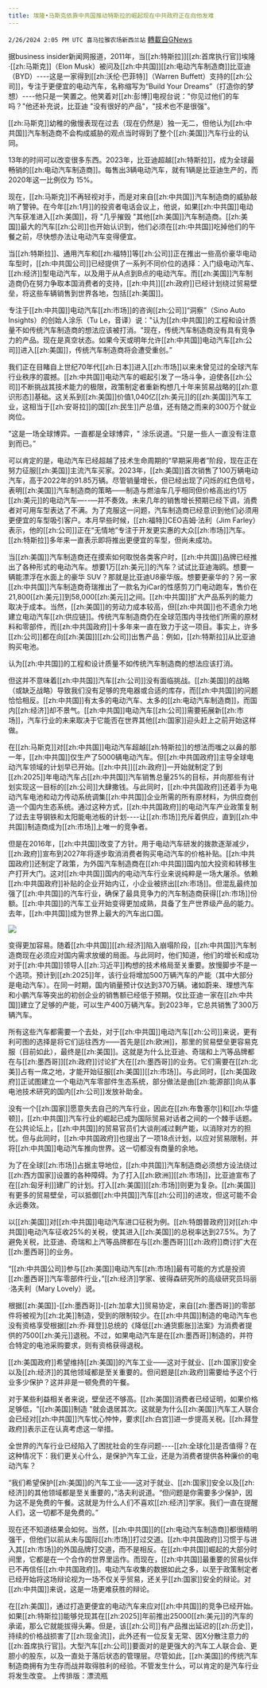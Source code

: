 ```yaml
---
title: 埃隆•马斯克依靠中共国推动特斯拉的崛起现在中共政府正在向他发难
---
```

`2/26/2024 2:05 PM UTC 喜马拉雅农场新西兰站` [轉載自GNews](https://gnews.org/articles/2342440)

据business insider新闻网报道，2011年，当[[zh:特斯拉]][[zh:首席执行官]]埃隆·[[zh:马斯克]]（Elon Musk）被问及[[zh:中共国]][[zh:电动汽车制造商]]比亚迪（BYD）----这是一家得到[[zh:沃伦·巴菲特]]（Warren  Buffett）支持的[[zh:公司]]，专注于更便宜的电动汽车，名称缩写为“Build Your Dreams”（打造你的梦想）----他只是一笑置之。他笑着对[[zh:彭博]]电视台说："你见过他们的车吗？"他还补充说，比亚迪 "没有很好的产品"，"技术也不是很强"。

[[zh:马斯克]]幼稚的傲慢表现在过去（现在仍然是）独一无二，但他认为[[zh:中共国]]汽车制造商不会构成威胁的观点当时得到了整个[[zh:美国]]汽车行业的认同。

13年的时间可以改变很多东西。2023年，比亚迪超越[[zh:特斯拉]]，成为全球最畅销的[[zh:电动汽车制造商]]。每售出3辆电动汽车，就有1辆是比亚迪生产的，而2020年这一比例仅为 15%。

现在，[[zh:马斯克]]不再轻视对手，而是对来自[[zh:中共国]]汽车制造商的威胁敲响了警钟。在今年[[zh:1月]]的投资者电话会议上，他说，如果[[zh:中共国]]电动汽车获准进入[[zh:美国]]，将 "几乎摧毁 "其他[[zh:美国]]汽车制造商。[[zh:美国]]最大的汽车[[zh:公司]]也开始认识到，他们必须在[[zh:中共国]]吃掉他们的午餐之前，尽快想办法让电动汽车变得便宜。

当[[zh:特斯拉]]、通用汽车和[[zh:福特]]等[[zh:公司]]正在推出一些高价豪华电动车型时，[[zh:中共国公司]]已经提供了一系列不同价位的选择：入门级电动汽车、[[zh:经济]]型电动汽车，以及用于从A点到B点的电动汽车。而[[zh:美国]]汽车制造商仍在努力争取本国消费者的支持，[[zh:中共]][[zh:政府]]已经计划绕过贸易壁垒，将这些车辆销售到世界各地，包括[[zh:美国]]。

专注于[[zh:中共国]]电动汽车[[zh:市场]]的咨询[[zh:公司]]“洞察”（Sino Auto Insights）的创始人涂乐（Tu Le，音译）说："认为[[zh:中共国]]的工程和设计质量不如传统汽车制造商的想法应该被打消。"现在，传统汽车制造商没有具有竞争力的产品。现在是真空状态。如果今天或明年允许[[zh:中共国]]电动汽车[[zh:公司]]进入[[zh:美国]]，传统汽车制造商将会遭受重创。”

我们正在目睹自上世纪70年代[[zh:日本]]进入[[zh:市场]]以来未曾见过的全球汽车行业秩序的震撼。[[zh:中共国]]电动汽车的崛起引发了一场斗争，迫使各[[zh:公司]]不断挑战其技术能力的极限，政策制定者重新构想几十年来贸易战略的[[zh:意识形态]]基础。这关系到[[zh:美国]]价值1,040亿[[zh:美元]]的[[zh:美国]]汽车工业，这相当于[[zh:安哥拉]]的国[[zh:民生]]产总值，还有随之而来的300万个就业岗位。

"这是一场全球博弈。一直都是全球博弈，" 涂乐说道。“只是一些人一直没有注意到而已。”

可以肯定的是，电动汽车已经超越了技术生命周期的“早期采用者”阶段，现在正在努力征服[[zh:美国]]主流汽车买家。2023年，[[zh:美国]]首次销售了100万辆电动汽车，高于2022年的91.85万辆。尽管销量增长，但已经出现了闪烁的红色信号，表明[[zh:美国]]汽车制造商的策略——制造与燃油车几乎相同但价格高出约1万[[zh:美元]]的电动汽车—--—并不奏效。未来几年的销售增长预期已经下调，消费者对可用车型表达了不满。为了克服这一问题，汽车制造商已经意识到他们必须用更便宜的车型吸引客户。本月早些时候，[[zh:福特]]CEO吉姆·法利（Jim Farley）表示，他的[[zh:公司]]正在“无情地”专注于开发更实惠的大众[[zh:市场]]汽车。[[zh:特斯拉]]多年来一直表示即将推出更便宜的车型，但尚未成功。

当[[zh:美国]]汽车制造商还在摸索如何取悦各类客户时，[[zh:中共国]]品牌已经推出了各种形式的电动汽车。想要1万[[zh:美元]]的汽车？试试比亚迪海鸥。想要一辆能漂浮在水面上的豪华 SUV？那就是比亚迪U8豪华版。想要更豪华的？另一家[[zh:中共国]]汽车制造商奇瑞推出了一款名为iCar的性感剪刀门电动跑车，售价在21,800[[zh:美元]]到58,000[[zh:美元]]之间。[[zh:中共国]]扩大产品系列的能力取决于成本。当然，[[zh:美国]]的劳动力成本较高，但[[zh:中共国]]也不遗余力地建立电动汽车[[zh:供应链]]。传统汽车制造商仍在全球范围内寻找他们所需的原材料和零部件，而[[zh:中共国政府]]十多年来一直在致力于这一项目。事实上，许多[[zh:公司]]都在向[[zh:美国]][[zh:公司]]出售产品：例如，[[zh:特斯拉]]从比亚迪购买电池。

认为[[zh:中共国]]的工程和设计质量不如传统汽车制造商的想法应该打消。

但这并不意味着[[zh:中共国]]汽车[[zh:公司]]没有面临挑战。[[zh:美国]]的战略（或缺乏战略）导致我们没有足够的充电器或合适的库存，而[[zh:中共国]]的问题恰恰相反。[[zh:中共国]]有太多的电动汽车、太多的[[zh:电动汽车制造商]]，而国内[[zh:经济]]却不景气。[[zh:中共国]]电动汽车[[zh:公司]]需要拓展新[[zh:市场]]，汽车行业的未来取决于它能否在世界其他[[zh:国家]]迎头赶上之前开始这样做。

在[[zh:马斯克]]对[[zh:中共国]]电动汽车超越[[zh:特斯拉]]的想法而嗤之以鼻的那一年，[[zh:中共国]]仅生产了5000辆电动汽车。但[[zh:中共国政府]]主导全球电动汽车领域的计划早已开始。[[zh:中共]][[zh:政府]]一开始就制定了到[[zh:2025]]年电动汽车占[[zh:中共国]]汽车销售总量25%的目标，并向那些有计划实现这一目标的[[zh:公司]]大肆撒钱。与此同时，[[zh:中共国政府]]还着手为电动汽车电池和动力传动系统调集[[zh:中共国]]企业所需的所有原材料，为供应商创造一个国内生态系统。通过这种方式，[[zh:中共国政府]]的电动汽车产业政策复制了过去主导钢铁和太阳能电池板的计划----让[[zh:市场]]充斥着供应，直到[[zh:中共国]]制造商成为[[zh:市场]]上唯一的竞争者。

但是在2016年，[[zh:中共国]]改变了方针。用于电动汽车研发的拨款逐渐减少，[[zh:政府]]宣布到2027年将逐步取消消费者购买电动汽车的价格补贴。[[zh:中共国政府]]还制定了政策，为外国汽车制造商在[[zh:中共国]]国内加大投资和转移生产打开大门。这对[[zh:中共国]]国内的电动汽车行业来说纯粹是一场大屠杀。依赖[[zh:中共国政府]]补贴的企业开始内讧，小企业被挤出[[zh:市场]]。但混乱最终加强了[[zh:中共国]]的汽车行业，确保了最具竞争力的汽车制造商获得[[zh:市场]]份额。[[zh:中共国]]的汽车工业开始变得更加成熟，具备了生产世界级产品的能力。去年，[[zh:中共国]]成为世界上最大的汽车出口国。

![](ipfs://QmZh3gcBRWB7MZhKsiRaAM3BfresdyFmrvdktX4tvNCNN4?.png)

​​​​​​​​​​​​​​​​​​​​​​​​​​​​​变得更加容易。随着[[zh:中共国]][[zh:经济]]陷入崩塌阶段，[[zh:中共国]]汽车制造商现在必须应对国内需求放缓的局面。与此同时，他们知道，他们的增长和成功对于[[zh:中共国]]领导人[[zh:习近平]]构想的技术格局至关重要。放慢脚步不是一个选项。预计到[[zh:2025]]年，该行业将增加500万辆汽车的产能（其中大部分是电动汽车）。在同一时期，国内销量预计仅达到370万辆。诸如蔚来、理想汽车和小鹏汽车等突出的初创企业的销售额已经低于预期。仅比亚迪一家在[[zh:中共国]]建立了足够的产能，可以生产400万辆汽车。到2023年，它总共销售了300万辆汽车。

所有这些汽车都需要一个去处，对于[[zh:中共国]]电动汽车[[zh:公司]]来说，更有利可图的选择是将它们运往西方——首先是[[zh:欧洲]]，那里的贸易壁垒更容易克服（目前如此），最终是[[zh:美国]]。这就是为什么比亚迪、奇瑞和上汽等品牌都在与[[zh:墨西哥]][[zh:政府]]讨论扩大在[[zh:墨西哥]]的业务。它们需要在[[zh:北美]]占有一席之地，才能开始征服[[zh:美国]][[zh:市场]]。与此同时，[[zh:美国政府]]正试图建立一个电动汽车零部件生态系统，部分做法是由[[zh:能源部]]向从事电池技术研究的国内[[zh:公司]]发放补助金。

没有一个[[zh:国家]]愿意失去自己的汽车行业，因此在[[zh:布鲁塞尔]]和[[zh:华盛顿]]，[[zh:中共国]]汽车行业的崛起已成为国际贸易对话者之间的一个棘手话题。在公共论坛上，[[zh:中共国]]的贸易官员们大谈削减过剩产能，以消除对方的担忧。但与此同时，[[zh:中共国政府]]也提出了一项18点计划，以应对贸易限制，并将[[zh:中共国]]电动汽车推向世界。这一切都没有商量的余地。

为了在全球[[zh:市场]]占据主导地位，[[zh:中共国]]汽车制造商必须想方设法绕过[[zh:西方国家]]设置的各种障碍。为了打入[[zh:欧洲]][[zh:市场]]，比亚迪宣布了在[[zh:匈牙利]]建厂的计划。打入[[zh:美国]][[zh:市场]]则更为复杂。[[zh:美国]]有更多的贸易壁垒，可以抵御[[zh:中共国]]汽车[[zh:公司]]的进攻，但这可能不会永远奏效。

以[[zh:美国]]对[[zh:中共国]]电动汽车进口征税为例。[[zh:特朗普政府]]对[[zh:中共国]]电动汽车征收25%的关税，使其进入[[zh:美国]]的总税率达到27.5%。为了避免关税，比亚迪、奇瑞和上汽等品牌都在与[[zh:墨西哥]][[zh:政府]]商讨扩大在[[zh:墨西哥]]的业务。

“[[zh:中共国公司]]参与[[zh:美国]]电动汽车[[zh:市场]]最有可能的方式是投资[[zh:墨西哥]]汽车零部件行业，”[[zh:经济]]学家、彼得森研究所的高级研究员玛丽·洛夫利（Mary Lovely）说。

根据[[zh:美国]]-[[zh:墨西哥]]-[[zh:加拿大]]贸易协定，来自[[zh:墨西哥]]的零部件将被视为[[zh:北美]]制造，受到的限制较少。在[[zh:中共国]]制造的电动汽车也没有资格享受根据[[zh:乔·拜登]]总统的《降低[[zh:通货膨胀]]法案》为消费者提供的7500[[zh:美元]]退税。不过，如果电动汽车是在[[zh:墨西哥]]制造的，并符合特定的电池采购要求，则有资格获得退税。

[[zh:美国政府]]希望维持[[zh:美国]]的汽车工业——这对于就业、[[zh:国家]]安全以及[[zh:经济]]的其他领域都是至关重要的。但问题是[[zh:政府]]需要给予这个行业多少保护？这并非是一顿免费的午餐。

对于某些利益相关者来说，壁垒还不够高。[[zh:美国]]消费者已经证明，如果价格足够低，"[[zh:美国]]制造 "就会退居其次。这就是为什么[[zh:美国]]汽车工人联合会已经对[[zh:中共国]]汽车忧心忡忡，要求[[zh:白宫]]进一步提高关税。[[zh:拜登政府]]表示正在认真考虑这一举措。

全世界的汽车行业已经陷入了困扰社会的生存问题----[[zh:全球化]]是否值得？在这种情况下：我们更关心什么，是保护汽车工业，还是为消费者提供各种廉价的电动汽车？

“我们希望保护[[zh:美国]]的汽车工业——这对于就业、[[zh:国家]]安全以及[[zh:经济]]的其他领域都是至关重要的，”洛夫利说道。“但问题是你需要多少保护，因为这不是免费的午餐。这就是为什么人们不喜欢[[zh:经济]]学家。我们一直在提醒人们，这一切都不是免费的。”

现在还不知道结果会如何。当然，[[zh:中共国]]的[[zh:电动汽车制造商]]都很精明强干，但他们以前从未与国际[[zh:市场]]打过交道。[[zh:中共国政府]]习惯于与进入其[[zh:市场]]的外国品牌打交道，而不是相反。在[[zh:中共国]]崛起的大部分时间里，它都是在一个合作的世界里运作。而现在，[[zh:中共国]]最重要的贸易伙伴已不再信任[[zh:中共国政府]]。电动汽车收集的数据如此之多，以至于政策制定者已经开始将这场辩论视为一场不仅关乎贸易，还关乎[[zh:国家]]安全的辩论。对[[zh:中共国]]来说，这是一场更难获胜的辩论。

在[[zh:美国]]，通过打造更便宜的电动汽车来应对[[zh:中共国]]的竞争已经开始。如果[[zh:特斯拉]]能够兑现其在[[zh:2025]]年前推出25000[[zh:美元]]的汽车的承诺，那么它就能拔得头筹。但是，该[[zh:公司]]有产品推出延迟的[[zh:历史]]，持续的价格战损害了[[zh:现金流]]，此外还有一位反复无常、因X分散注意力的[[zh:首席执行官]]。大型汽车[[zh:公司]]要面对的是更强大的汽车工人联合会、更胆小的股东，以及一直处于落后状态的管理层。尽管如此，[[zh:美国]]的传统汽车制造商拥有为生存而战并取得胜利的经验。不管发生什么，可以肯定的是汽车行业将发生改变。
上传排版：漂流瓶
